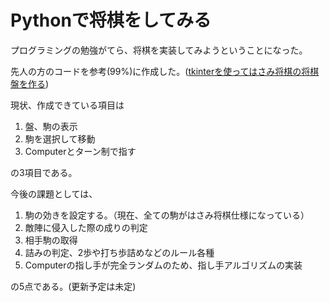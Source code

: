 # Pythonで将棋をしてみる

プログラミングの勉強がてら、将棋を実装してみようということになった。

先人の方のコードを参考(99%)に作成した。([tkinterを使ってはさみ将棋の将棋盤を作る](https://qiita.com/pytry3g/items/535bbd1c6b1096e484be))

現状、作成できている項目は

1. 盤、駒の表示
2. 駒を選択して移動
3. Computerとターン制で指す

の3項目である。

今後の課題としては、

1. 駒の効きを設定する。（現在、全ての駒がはさみ将棋仕様になっている）
2. 敵陣に侵入した際の成りの判定
3. 相手駒の取得
4. 詰みの判定、2歩や打ち歩詰めなどのルール各種
5. Computerの指し手が完全ランダムのため、指し手アルゴリズムの実装

の5点である。(更新予定は未定)
